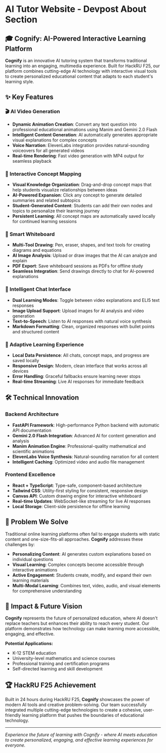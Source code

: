 # AI Tutor Website - Devpost About Section

## 🎓 Cognify: AI-Powered Interactive Learning Platform

**Cognify** is an innovative AI tutoring system that transforms traditional learning into an engaging, multimedia experience. Built for HackRU F25, our platform combines cutting-edge AI technology with interactive visual tools to create personalized educational content that adapts to each student's learning style.

## ✨ Key Features

### 🎬 AI Video Generation
- **Dynamic Animation Creation**: Convert any text question into professional educational animations using Manim and Gemini 2.0 Flash
- **Intelligent Content Generation**: AI automatically generates appropriate visual explanations for complex concepts
- **Voice Narration**: ElevenLabs integration provides natural-sounding voiceovers for all generated videos
- **Real-time Rendering**: Fast video generation with MP4 output for seamless playback

### 🧠 Interactive Concept Mapping
- **Visual Knowledge Organization**: Drag-and-drop concept maps that help students visualize relationships between ideas
- **AI-Powered Expansion**: Click any concept to generate detailed summaries and related subtopics
- **Student-Generated Content**: Students can add their own nodes and topics to personalize their learning journey
- **Persistent Learning**: All concept maps are automatically saved locally for continued learning sessions

### 🎨 Smart Whiteboard
- **Multi-Tool Drawing**: Pen, eraser, shapes, and text tools for creating diagrams and equations
- **AI Image Analysis**: Upload or draw images that the AI can analyze and explain
- **PDF Export**: Save whiteboard sessions as PDFs for offline study
- **Seamless Integration**: Send drawings directly to chat for AI-powered explanations

### 💬 Intelligent Chat Interface
- **Dual Learning Modes**: Toggle between video explanations and ELI5 text responses
- **Image Upload Support**: Upload images for AI analysis and video generation
- **Text-to-Speech**: Listen to AI responses with natural voice synthesis
- **Markdown Formatting**: Clean, organized responses with bullet points and structured content

### 🔄 Adaptive Learning Experience
- **Local Data Persistence**: All chats, concept maps, and progress are saved locally
- **Responsive Design**: Modern, clean interface that works across all devices
- **Error Handling**: Graceful fallbacks ensure learning never stops
- **Real-time Streaming**: Live AI responses for immediate feedback

## 🛠️ Technical Innovation

### Backend Architecture
- **FastAPI Framework**: High-performance Python backend with automatic API documentation
- **Gemini 2.0 Flash Integration**: Advanced AI for content generation and analysis
- **Manim Animation Engine**: Professional-quality mathematical and scientific animations
- **ElevenLabs Voice Synthesis**: Natural-sounding narration for all content
- **Intelligent Caching**: Optimized video and audio file management

### Frontend Excellence
- **React + TypeScript**: Type-safe, component-based architecture
- **Tailwind CSS**: Utility-first styling for consistent, responsive design
- **Canvas API**: Custom drawing engine for interactive whiteboard
- **Real-time Updates**: WebSocket-like streaming for live AI responses
- **Local Storage**: Client-side persistence for offline learning

## 🎯 Problem We Solve

Traditional online learning platforms often fail to engage students with static content and one-size-fits-all approaches. **Cognify** addresses these challenges by:

- **Personalizing Content**: AI generates custom explanations based on individual questions
- **Visual Learning**: Complex concepts become accessible through interactive animations
- **Active Engagement**: Students create, modify, and expand their own learning materials
- **Multi-Modal Learning**: Combines text, video, audio, and visual elements for comprehensive understanding

## 🚀 Impact & Future Vision

**Cognify** represents the future of personalized education, where AI doesn't replace teachers but enhances their ability to reach every student. Our platform demonstrates how technology can make learning more accessible, engaging, and effective.

**Potential Applications:**
- K-12 STEM education
- University-level mathematics and science courses
- Professional training and certification programs
- Self-directed learning and skill development

## 🏆 HackRU F25 Achievement

Built in 24 hours during HackRU F25, **Cognify** showcases the power of modern AI tools and creative problem-solving. Our team successfully integrated multiple cutting-edge technologies to create a cohesive, user-friendly learning platform that pushes the boundaries of educational technology.

---

*Experience the future of learning with Cognify - where AI meets education to create personalized, engaging, and effective learning experiences for everyone.*
